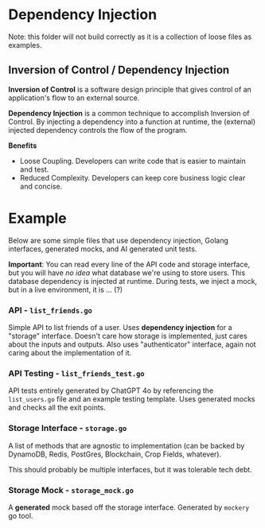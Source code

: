 # Dependency Injection

Note: this folder will not build correctly as it is a collection of loose files as examples.

## Inversion of Control / Dependency Injection
**Inversion of Control** is a software design principle that gives control of an application's flow to an external source. 

**Dependency Injection** is a common technique to accomplish Inversion of Control. By injecting a dependency into a function at runtime, the (external) injected dependency controls the flow of the program.

**Benefits**
- Loose Coupling. Developers can write code that is easier to maintain and test.
- Reduced Complexity. Developers can keep core business logic clear and concise.

# Example

Below are some simple files that use dependency injection, Golang interfaces, generated mocks, and AI generated unit tests.

**Important**: You can read every line of the API code and storage interface, but you will have *no idea* what database we're using to store users. This database dependency is injected at runtime. During tests, we inject a mock, but in a live environment, it is ... (?)

### API - `list_friends.go`

Simple API to list friends of a user. Uses **dependency injection** for a "storage" interface. Doesn't care how storage is implemented, just cares about the inputs and outputs. Also uses "authenticator" interface, again not caring about the implementation of it.

### API Testing - `list_friends_test.go`

API tests entirely generated by ChatGPT 4o by referencing the `list_users.go` file and an example testing template. Uses generated mocks and checks all the exit points.

### Storage Interface - `storage.go`

A list of methods that are agnostic to implementation (can be backed by DynamoDB, Redis, PostGres, Blockchain, Crop Fields, whatever).

This should probably be multiple interfaces, but it was tolerable tech debt.

### Storage Mock - `storage_mock.go`

A **generated** mock based off the storage interface. Generated by `mockery` go tool.
